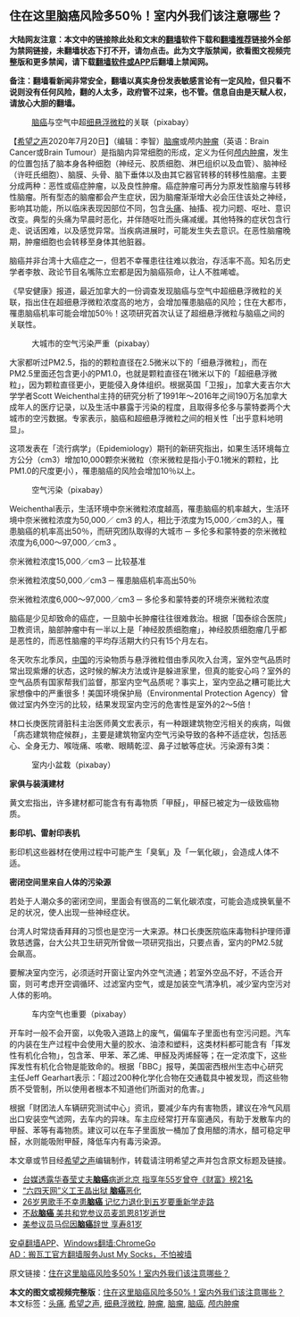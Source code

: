  <h2>住在这里脑癌风险多50％！室内外我们该注意哪些？</h2> <p class="notice"><b>大陆网友注意：本文中的链接除此处和文末的<a href="https://github.com/bannedbook/fanqiang" >翻墙</a>软件下载和<a href="https://github.com/killgcd/justmysocks/blob/master/README.md">翻墙推荐</a>链接外全部为禁网链接，未翻墙状态下打不开，请勿点击。此为文字版禁闻，欲看图文视频完整版和更多禁闻，请下载<a href="https://github.com/bannedbook/fanqiang">翻墙软件或APP</a>后翻墙上禁闻网。</p><p>备注：翻墙看新闻非常安全，翻墙以真实身份发表敏感言论有一定风险，但只看不说则没有任何风险，翻的人太多，政府管不过来，也不管。信息自由是天赋人权，请放心大胆的翻墙。</b></p>  <div class="entry"> <figure><figcaption><a href="https://www.bannedbook.org/bnews/tag/%E8%84%91%E7%99%8C/" class="st_tag internal_tag" rel="tag" title="标签 脑癌 下的日志">脑癌</a>与空气中超<a href="https://www.bannedbook.org/bnews/tag/%E7%BB%86%E6%82%AC%E6%B5%AE%E5%BE%AE%E7%B2%92/" class="st_tag internal_tag" rel="tag" title="标签 细悬浮微粒 下的日志">细悬浮微粒</a>的关联（pixabay）</figcaption></figure> <p>【<span class='wp_keywordlink_affiliate'><a href="https://www.soundofhope.org" title="希望之声" target="_blank">希望之声</a></span>2020年7月20日】（编辑：李智）<a href="https://www.bannedbook.org/bnews/tag/%E8%84%91%E7%98%A4/" class="st_tag internal_tag" rel="tag" title="标签 脑瘤 下的日志">脑瘤</a>或颅内<a href="https://www.bannedbook.org/bnews/tag/%e8%82%bf%e7%98%a4/" class="st_tag internal_tag" rel="tag" title="标签 肿瘤 下的日志">肿瘤</a>（英语：Brain Cancer或Brain Tumour）是指脑内异常细胞的形成，定义为任何<a href="https://www.bannedbook.org/bnews/tag/%e9%a2%85%e5%86%85%e8%82%bf%e7%98%a4/" class="st_tag internal_tag" rel="tag" title="标签 颅内肿瘤 下的日志">颅内肿瘤</a>，发生的位置包括了脑本身各种细胞（神经元、胶质细胞、淋巴组织以及血管）、脑神经（许旺氏细胞）、脑膜、头骨、脑下垂体以及由其它器官转移的转移性脑瘤。主要分成两种：恶性或癌症肿瘤，以及良性肿瘤。癌症肿瘤可再分为原发性脑瘤与转移性脑瘤。所有型态的脑瘤都会产生症状，因为脑瘤渐渐增大必会压住该处之神经，影响其功能，所以临床表现因部位不同，包含<a href="https://www.bannedbook.org/bnews/tag/%e5%a4%b4%e7%97%9b/" class="st_tag internal_tag" rel="tag" title="标签 头痛 下的日志">头痛</a>、抽搐、视力问题、呕吐、意识改变。典型的头痛为早晨时恶化，并伴随呕吐而头痛减缓。其他特殊的症状包含行走、说话困难，以及感觉异常。当疾病进展时，可能发生失去意识。在恶性脑瘤晚期，肿瘤细胞也会转移至身体其他脏器。</p> <p>脑癌并非台湾十大癌症之一，但若不幸罹患往往难以救治，存活率不高。知名历史学者李敖、政论节目名嘴陈立宏都是因为脑癌殒命，让人不胜唏嘘。</p> <p>《早安健康》报道，最近加拿大的一份调查发现脑癌与空气中超细悬浮微粒的关联，指出住在超细悬浮微粒浓度高的地方，会增加罹患脑癌的风险；住在大都市，罹患脑癌机率可能会增加50％！这项研究首次认证了超细悬浮微粒与脑癌之间的关联性。</p> <figure><figcaption>大城市的空气污染严重（pixabay）</figcaption></figure> </p>大家都听过PM2.5，指的的颗粒直径在2.5微米以下的「细悬浮微粒」，而在PM2.5里面还包含更小的PM1.0，也就是颗粒直径在1微米以下的「超细悬浮微粒」，因为颗粒直径更小，更能侵入身体组织。根据英国「卫报」，加拿大麦吉尔大学学者Scott Weichenthal主持的研究分析了1991年～2016年之间190万名加拿大成年人的医疗记录，以及生活中暴露于污染的程度，且取得多伦多与蒙特娄两个大城市的空污数据。专家表示，脑癌和超细悬浮微粒之间的相关性「出乎意料地明显」。</p> <p>这项发表在「流行病学」（Epidemiology）期刊的新研究指出，如果生活环境每立方公分（cm3）增加10,000颗奈米微粒（奈米微粒是指小于0.1微米的颗粒，比PM1.0的尺度更小），罹患脑癌的风险会增加10％以上。</p>  <p><figure><figcaption>空气污染（pixabay）</figcaption></figure> <p>Weichenthal表示，生活环境中奈米微粒浓度越高，罹患脑癌的机率越大，生活环境中奈米微粒浓度为50,000／ cm3 的人，相比于浓度为15,000／cm3的人，罹患脑癌的机率高出50％，而研究团队取得的大城市 ─ 多伦多和蒙特娄的奈米微粒浓度为6,000～97,000／cm3 。</p> <p>奈米微粒浓度15,000／cm3 ─ 比较基准</p> <p>奈米微粒浓度50,000／cm3 ─ 罹患脑癌机率高出50％</p> <p>奈米微粒浓度6,000～97,000／cm3 ─ 多伦多和蒙特娄的环境奈米微粒浓度</p> <p>脑癌是少见却致命的癌症，一旦脑中长肿瘤往往很难救治。根据「国泰综合医院」卫教资讯，脑部肿瘤中有一半以上是「神经胶质细胞瘤」，神经胶质细胞瘤几乎都是恶性的，而恶性脑瘤的平均存活期大约只有15个月左右。</p>冬天吹东北季风，<span class='wp_keywordlink_affiliate'><a href="https://www.bannedbook.org/" title="中国" target="_blank">中国</a></span>的污染物质与悬浮微粒借由季风吹入台湾，室外空气品质时常出现紫爆的状态，这时候的解决方法或许是躲进家里，但真的能安心吗？室外的空气品质有国家帮我们监督，那室内空气品质呢？事实上，室内空品之糟可能比大家想像中的严重很多！美国环境保护局（Environmental Protection Agency）曾做过室内外空污的比较，结果发现室内空污的危害性是室外的2～5倍！</p>  <p>林口长庚医院肾脏科主治医师黄文宏表示，有一种跟建筑物空污相关的疾病，叫做「病态建筑物症候群」，主要是建筑物室内空气污染导致的各种不适症状，包括恶心、全身无力、喉咙痛、咳嗽、眼睛乾涩、鼻子过敏等症状。污染源有3类：</p> <figure><figcaption>室内小盆栽（pixabay）</figcaption></figure> <p><strong>家俱与装潢建材</strong></p> <p>黄文宏指出，许多建材都可能含有有毒物质「甲醛」，甲醛已被定为一级致癌物质。</p> <p><strong>影印机、雷射印表机</strong></p> <p>影印机这些器材在使用过程中可能产生「臭氧」及「一氧化碳」，会造成人体不适。</p>  <p><strong>密闭空间里来自人体的污染源</strong></p> <p>若处于人潮众多的密闭空间，里面会有很高的二氧化碳浓度，可能会造成换氧量不足的状况，使人出现一些神经症状。</p> <p>台湾人时常烧香拜拜的习惯也是空污一大来源。林口长庚医院临床毒物科护理师谭敦慈透露，台大公共卫生研究所曾做一项研究指出，只要点香，室内的PM2.5就会飙高。</p> <p>要解决室内空污，必须适时开窗让室内外空气流通；若室外空品不好，不适合开窗，则可考虑开空调循环、过滤室内空气，或是加装空气清净机，减少室内空污对人体的影响。</p> <p><figure><figcaption>车内空气也重要（pixabay）</figcaption></figure> </p>开车时一般不会开窗，以免吸入道路上的废气，偏偏车子里面也有空污问题。汽车的内装在生产过程中会使用大量的胶水、油漆和塑料，这类材料都可能含有「挥发性有机化合物」，包含苯、甲苯、苯乙烯、甲醛及丙烯醛等；在一定浓度下，这些挥发性有机化合物是能致命的。根据「BBC」报导，美国密西根州生态中心研究主任Jeff Gearhart表示：「超过200种化学化合物在交通载具中被发现，而这些物质不受管制，所以使用者根本不知道他们所面对的危害。」</p>  <p>根据「财团法人车辆研究测试中心」资讯，要减少车内有害物质，建议在冷气风扇出口安装空气滤网，去车内的异味。车主应经常打开车窗通风，有助于发散车内的甲醛、苯等有毒物质。建议可以在车子里面放一桶加了食用醋的清水，醋可稳定甲醛，水则能吸附甲醛，降低车内有毒污染源。</p> <p>本文章或节目经<a href="https://www.bannedbook.org/bnews/tag/%e5%b8%8c%e6%9c%9b%e4%b9%8b%e5%a3%b0/" class="st_tag internal_tag" rel="tag" title="标签 希望之声 下的日志">希望之声</a>编辑制作，转载请注明希望之声并包含原文标题及链接。</p> <ul class='op-related-articles' title='相关阅读'> <li><a href='https://www.bannedbook.org/bnews/cbnews/20200307/1290009.html' target='_blank'>台媒透露华春莹丈夫<b>脑癌</b>病逝北京 指享年55岁曾夺《财富》榜21名</a></li> <li><a href='https://www.bannedbook.org/bnews/headline/20190921/1194321.html' target='_blank'>“六四天网”义工王晶出狱 <b>脑癌</b>恶化</a></li> <li><a href='https://www.bannedbook.org/bnews/yule/20190715/1158451.html' target='_blank'>26岁男歌手不幸患<b>脑癌</b> 记忆力退化到五岁要重新学走路</a></li> <li><a href='https://www.bannedbook.org/bnews/cnnews/20180826/989974.html' target='_blank'>不敌<b>脑癌</b> 美共和党参议员麦凯恩81岁逝世</a></li> <li><a href='https://www.bannedbook.org/bnews/worldnews/20180826/989958.html' target='_blank'>美参议员马侃因<b>脑癌</b>辞世 享寿81岁</a></li> </ul> <div class="texttj"> <a href="https://github.com/bannedbook/fanqiang/wiki/%E7%A6%81%E9%97%BB%E7%BD%91%E5%AE%89%E5%8D%93%E7%BF%BB%E5%A2%99%E6%96%B0%E9%97%BBAPP" target="_blank">安卓翻墙APP</a>、<a href="https://github.com/bannedbook/fanqiang/wiki/Chrome%E4%B8%80%E9%94%AE%E7%BF%BB%E5%A2%99%E5%8C%85" target="_blank">Windows翻墙:ChromeGo</a><br/> <a href="https://github.com/killgcd/justmysocks/blob/master/README.md" target="_blank">AD：搬瓦工官方翻墙服务Just My Socks，不怕被墙</a> </div><p>原文链接：<a class="src_link"  href="https://www.soundofhope.org/post/400480" target="_blank">住在这里脑癌风险多50%！室内外我们该注意哪些？</a></p><a name='sharetosocial'></a>         <div><b>本文的图文或视频完整版</b>：<a href='https://www.bannedbook.org/bnews/comments/20200721/1364011.html'>住在这里脑癌风险多50%！室内外我们该注意哪些？</a></div>  </div><!--END ENTRY--> <div class="postfooter"> <div>本文标签：<a href="https://www.bannedbook.org/bnews/tag/%e5%a4%b4%e7%97%9b/" rel="tag">头痛</a>, <a href="https://www.bannedbook.org/bnews/tag/%e5%b8%8c%e6%9c%9b%e4%b9%8b%e5%a3%b0/" rel="tag">希望之声</a>, <a href="https://www.bannedbook.org/bnews/tag/%E7%BB%86%E6%82%AC%E6%B5%AE%E5%BE%AE%E7%B2%92/" rel="tag">细悬浮微粒</a>, <a href="https://www.bannedbook.org/bnews/tag/%e8%82%bf%e7%98%a4/" rel="tag">肿瘤</a>, <a href="https://www.bannedbook.org/bnews/tag/%E8%84%91%E7%98%A4/" rel="tag">脑瘤</a>, <a href="https://www.bannedbook.org/bnews/tag/%E8%84%91%E7%99%8C/" rel="tag">脑癌</a>, <a href="https://www.bannedbook.org/bnews/tag/%e9%a2%85%e5%86%85%e8%82%bf%e7%98%a4/" rel="tag">颅内肿瘤</a></div>  </div><!--END POSTFOOTER--> 